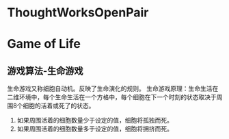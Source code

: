 # ThoughtWorksOpenPair

# Game of Life 

## 游戏算法-生命游戏

生命游戏又称细胞自动机。反映了生命演化的规则。
生命游戏原理：生命生活在二维环境中，每个生命生活在一个方格中，每个细胞在下一个时刻的状态取决于周围8个细胞的活着或死了的状态。
1) 如果周围活着的细胞数量少于设定的值，细胞将孤独而死。
2) 如果周围活着的细胞数量多于设定的值，细胞将拥挤而死。
